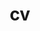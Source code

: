 ---
layout: cv
permalink: /cv/
title: cv
nav: true
nav_order: 4
cv_pdf: Xiong_Hanbei_CV.pdf
description: The pdf of my CV can be downloaded by clicking the topright icon.
toc:
  sidebar: left
---